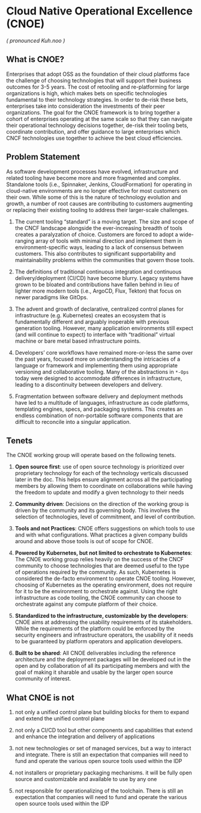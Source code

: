 # Cloud Native Operational Excellence (CNOE)

_( pronounced Kuh.noo )_

## What is CNOE?

Enterprises that adopt OSS as the foundation of their cloud platforms face the challenge of choosing technologies that will support their business outcomes for 3-5 years. The cost of retooling and re-platforming for large organizations is high, which makes bets on specific technologies fundamental to their technology strategies. In order to de-risk these bets, enterprises take into consideration the investments of their peer organizations. The goal for the CNOE framework is to bring together a cohort of enterprises operating at the same scale so that they can navigate their operational technology decisions together, de-risk their tooling bets, coordinate contribution, and offer guidance to large enterprises which CNCF technologies use together to achieve the best cloud efficiencies.

## Problem Statement

As software development processes have evolved, infrastructure and related tooling have become more and more fragmented and complex. Standalone tools (i.e., Spinnaker, Jenkins, CloudFormation) for operating in cloud-native environments are no longer effective for most customers on their own. While some of this is the nature of technology evolution and growth, a number of root causes are contributing to customers augmenting or replacing their existing tooling to address their larger-scale challenges.

1. The current tooling “standard” is a moving target. The size and scope of the CNCF landscape alongside the ever-increasing breadth of tools creates a paralyzation of choice. Customers are forced to adopt a wide-ranging array of tools with minimal direction and implement them in environment-specific ways, leading to a lack of consensus between customers. This also contributes to significant supportability and maintainability problems within the communities that govern those tools.

1. The definitions of traditional continuous integration and continuous delivery/deployment (CI/CD) have become blurry. Legacy systems have grown to be bloated and contributions have fallen behind in lieu of lighter more modern tools (i.e., ArgoCD, Flux, Tekton) that focus on newer paradigms like GitOps.

1. The advent and growth of declarative, centralized control planes for infrastructure (e.g. Kubernetes) creates an ecosystem that is fundamentally different and arguably inoperable with previous generation tooling. However, many application environments still expect (and will continue to expect) to interface with “traditional” virtual machine or bare metal based infrastructure points.

1. Developers’ core workflows have remained more-or-less the same over the past years, focused more on understanding the intricacies of a language or framework and implementing them using appropriate versioning and collaborative tooling. Many of the abstractions in `*-Ops` today were designed to accommodate differences in infrastructure, leading to a discontinuity between developers and delivery.

1. Fragmentation between software delivery and deployment methods have led to a multitude of languages, infrastructure as code platforms, templating engines, specs, and packaging systems. This creates an endless combination of non-portable software components that are difficult to reconcile into a singular application.

## Tenets 

The CNOE working group will operate based on the following tenets.

1. **Open source first**: use of open source technology is prioritized over proprietary technology for each of the technology verticals discussed later in the doc. This helps ensure alignment across all the participating members by allowing them to coordinate on collaborations while having the freedom to update and modify a given technology to their needs

1. **Community driven**: Decisions on the direction of the working group is driven by the community and its governing body. This involves the selection of technologies, level of commitment, and level of contribution.

1. **Tools and not Practices**: CNOE offers suggestions on which tools to use and with what configurations. What practices a given company builds around and above those tools is out of scope for CNOE.

1. **Powered by Kubernetes, but not limited to orchestrate to Kubernetes**: The CNOE working group relies heavily on the success of the CNCF community to choose technologies that are deemed useful to the type of operations required by the community. As such, Kubernetes is considered the de-facto environment to operate CNOE tooling. However, choosing of Kubernetes as the operating environment, does not require for it to be the environment to orchestrate against. Using the right infrastructure as code tooling, the CNOE community can choose to orchestrate against any compute platform of their choice. 

1. **Standardized to the infrastructure, customizable by the developers**: CNOE aims at addressing the usability requirements of its stakeholders. While the requirements of the platform could be enforced by the security engineers and infrastructure operators, the usability of it needs to be guaranteed by platform operators and application developers.

1. **Built to be shared**: All CNOE deliverables including the reference architecture and the deployment packages will be developed out in the open and by collaboration of all its participating members and with the goal of making it sharable and usable by the larger open source community of interest.

## What CNOE is not

1. not only a unified control plane but building blocks for them to expand and extend the unified control plane

1. not only a CI/CD tool but other components and capabilities that extend and enhance the integration and delivery of applications

1. not new technologies or set of managed services, but a way to interact and integrate. There is still an expectation that companies will need to fund and operate the various open source tools used within the IDP

1. not installers or proprietary packaging mechanisms. it will be fully open source and customizable and available to use by any one

1. not responsible for operationalizing of the toolchain. There is still an expectation that companies will need to fund and operate the various open source tools used within the IDP
